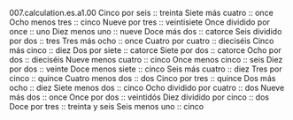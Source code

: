 007.calculation.es.a1.00
Cinco por seis :: treinta
Siete más cuatro :: once
Ocho menos tres :: cinco
Nueve por tres :: veintisiete
Once dividido por once :: uno
Diez menos uno :: nueve
Doce más dos :: catorce
Seis dividido por dos :: tres
Tres más ocho :: once
Cuatro por cuatro :: dieciséis
Cinco más cinco :: diez
Dos por siete :: catorce
Siete por dos :: catorce
Ocho por dos :: dieciséis
Nueve menos cuatro :: cinco
Once menos cinco :: seis
Diez por dos :: veinte
Doce menos siete :: cinco
Seis más cuatro :: diez
Tres por cinco :: quince
Cuatro menos dos :: dos
Cinco por tres :: quince
Dos más ocho :: diez
Siete menos dos :: cinco
Ocho dividido por cuatro :: dos
Nueve más dos :: once
Once por dos :: veintidós
Diez dividido por cinco :: dos
Doce por tres :: treinta y seis
Seis menos uno :: cinco
